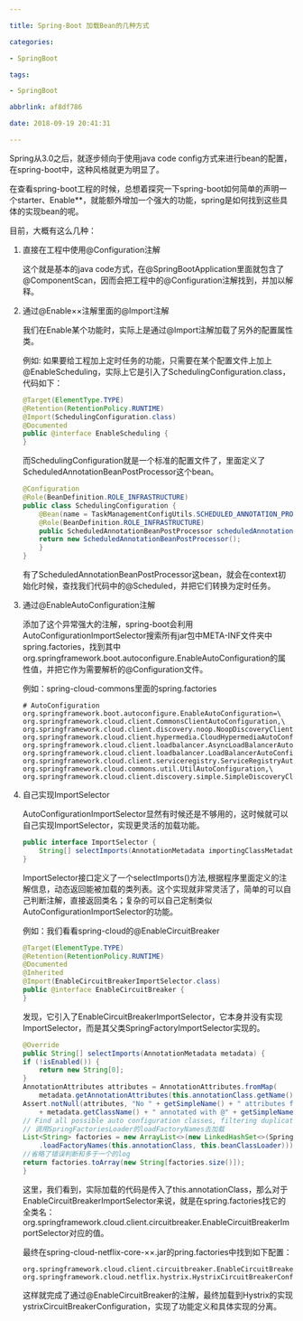 ```yaml
---

title: Spring-Boot 加载Bean的几种方式

categories:

- SpringBoot

tags:

- SpringBoot 

abbrlink: af8df786

date: 2018-09-19 20:41:31

---
```


Spring从3.0之后，就逐步倾向于使用java code config方式来进行bean的配置，在spring-boot中，这种风格就更为明显了。

在查看spring-boot工程的时候，总想着探究一下spring-boot如何简单的声明一个starter、Enable\*\*，就能额外增加一个强大的功能，spring是如何找到这些具体的实现bean的呢。

目前，大概有这么几种：

1. 直接在工程中使用@Configuration注解

	这个就是基本的java code方式，在@SpringBootApplication里面就包含了@ComponentScan，因而会把工程中的@Configuration注解找到，并加以解释。

2. 通过@Enable××注解里面的@Import注解

	我们在Enable某个功能时，实际上是通过@Import注解加载了另外的配置属性类。

	例如: 如果要给工程加上定时任务的功能，只需要在某个配置文件上加上@EnableScheduling，实际上它是引入了SchedulingConfiguration.class，代码如下：

	```java
	@Target(ElementType.TYPE)
	@Retention(RetentionPolicy.RUNTIME)
	@Import(SchedulingConfiguration.class)
	@Documented
	public @interface EnableScheduling {
	}
	```

	而SchedulingConfiguration就是一个标准的配置文件了，里面定义了ScheduledAnnotationBeanPostProcessor这个bean。

	```java
	@Configuration
	@Role(BeanDefinition.ROLE_INFRASTRUCTURE)
	public class SchedulingConfiguration {
	    @Bean(name = TaskManagementConfigUtils.SCHEDULED_ANNOTATION_PROCESSOR_BEAN_NAME)
	    @Role(BeanDefinition.ROLE_INFRASTRUCTURE)
	    public ScheduledAnnotationBeanPostProcessor scheduledAnnotationProcessor() {
		return new ScheduledAnnotationBeanPostProcessor();
	    }
	}
	```

	有了ScheduledAnnotationBeanPostProcessor这bean，就会在context初始化时候，查找我们代码中的@Scheduled，并把它们转换为定时任务。

3. 通过@EnableAutoConfiguration注解

	添加了这个异常强大的注解，spring-boot会利用AutoConfigurationImportSelector搜索所有jar包中META-INF文件夹中spring.factories，找到其中org.springframework.boot.autoconfigure.EnableAutoConfiguration的属性值，并把它作为需要解析的@Configuration文件。

	例如：spring-cloud-commons里面的spring.factories

	```
	# AutoConfiguration
	org.springframework.boot.autoconfigure.EnableAutoConfiguration=\
	org.springframework.cloud.client.CommonsClientAutoConfiguration,\
	org.springframework.cloud.client.discovery.noop.NoopDiscoveryClientAutoConfiguration,\
	org.springframework.cloud.client.hypermedia.CloudHypermediaAutoConfiguration,\
	org.springframework.cloud.client.loadbalancer.AsyncLoadBalancerAutoConfiguration,\
	org.springframework.cloud.client.loadbalancer.LoadBalancerAutoConfiguration,\
	org.springframework.cloud.client.serviceregistry.ServiceRegistryAutoConfiguration,\
	org.springframework.cloud.commons.util.UtilAutoConfiguration,\
	org.springframework.cloud.client.discovery.simple.SimpleDiscoveryClientAutoConfiguration
	```

4. 自己实现ImportSelector

	AutoConfigurationImportSelector显然有时候还是不够用的，这时候就可以自己实现ImportSelector，实现更灵活的加载功能。

	```java
	public interface ImportSelector {
	    String[] selectImports(AnnotationMetadata importingClassMetadata);
	}
	```

	ImportSelector接口定义了一个selectImports()方法,根据程序里面定义的注解信息，动态返回能被加载的类列表。这个实现就非常灵活了，简单的可以自己判断注解，直接返回类名；复杂的可以自己定制类似AutoConfigurationImportSelector的功能。

	例如：我们看看spring-cloud的@EnableCircuitBreaker

	```java
	@Target(ElementType.TYPE)
	@Retention(RetentionPolicy.RUNTIME)
	@Documented
	@Inherited
	@Import(EnableCircuitBreakerImportSelector.class)
	public @interface EnableCircuitBreaker {
	}
	```

	发现，它引入了EnableCircuitBreakerImportSelector，它本身并没有实现ImportSelector，而是其父类SpringFactoryImportSelector实现的。

	```java
	@Override
	public String[] selectImports(AnnotationMetadata metadata) {
	if (!isEnabled()) {
	    return new String[0];
	}
	AnnotationAttributes attributes = AnnotationAttributes.fromMap(
		metadata.getAnnotationAttributes(this.annotationClass.getName(), true));
	Assert.notNull(attributes, "No " + getSimpleName() + " attributes found. Is "
		+ metadata.getClassName() + " annotated with @" + getSimpleName() + "?");
	// Find all possible auto configuration classes, filtering duplicates
	// 调用SpringFactoriesLoader的loadFactoryNames去加载
	List<String> factories = new ArrayList<>(new LinkedHashSet<>(SpringFactoriesLoader
		.loadFactoryNames(this.annotationClass, this.beanClassLoader)));
	//省略了错误判断和多于一个的log
	return factories.toArray(new String[factories.size()]);
	}
	```

	这里，我们看到，实际加载的代码是传入了this.annotationClass，那么对于EnableCircuitBreakerImportSelector来说，就是在spring.factories找它的全类名：
org.springframework.cloud.client.circuitbreaker.EnableCircuitBreakerImportSelector对应的值。

	最终在spring-cloud-netflix-core-××.jar的pring.factories中找到如下配置：

	```
	org.springframework.cloud.client.circuitbreaker.EnableCircuitBreaker=\
	org.springframework.cloud.netflix.hystrix.HystrixCircuitBreakerConfiguration
	```

	这样就完成了通过@EnableCircuitBreaker的注解，最终加载到Hystrix的实现ystrixCircuitBreakerConfiguration，实现了功能定义和具体实现的分离。
